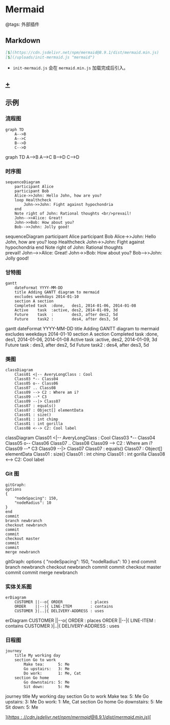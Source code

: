 # Mermaid

@tags: 外部插件

## Markdown

```markdown
[$](https://cdn.jsdelivr.net/npm/mermaid@8.9.1/dist/mermaid.min.js)
[$](/uploads/init-mermaid.js "mermaid")
```

- `init-mermaid.js` 会在 `mermaid.min.js` 加载完成后引入。

## [+](/zh/snippets/init-mermaid.js.md)

## 示例

### 流程图

```text
graph TD
    A-->B
    A-->C
    B-->D
    C-->D
```

<div class="mermaid">
graph TD
    A-->B
    A-->C
    B-->D
    C-->D
</div>

### 时序图

```text
sequenceDiagram
    participant Alice
    participant Bob
    Alice->>John: Hello John, how are you?
    loop Healthcheck
        John->>John: Fight against hypochondria
    end
    Note right of John: Rational thoughts <br/>prevail!
    John-->>Alice: Great!
    John->>Bob: How about you?
    Bob-->>John: Jolly good!
```

<div class="mermaid">
sequenceDiagram
    participant Alice
    participant Bob
    Alice->>John: Hello John, how are you?
    loop Healthcheck
        John->>John: Fight against hypochondria
    end
    Note right of John: Rational thoughts <br/>prevail!
    John-->>Alice: Great!
    John->>Bob: How about you?
    Bob-->>John: Jolly good!
</div>

### 甘特图

```text
gantt
    dateFormat YYYY-MM-DD
    title Adding GANTT diagram to mermaid
    excludes weekdays 2014-01-10
    section A section
    Completed task  :done,   des1, 2014-01-06, 2014-01-08
    Active    task  :active, des2, 2014-01-09, 3d
    Future    task  :        des3, after des2, 5d
    Future    task2 :        des4, after des3, 5d
```

<div class="mermaid">
gantt
    dateFormat YYYY-MM-DD
    title Adding GANTT diagram to mermaid
    excludes weekdays 2014-01-10
    section A section
    Completed task  :done,   des1, 2014-01-06, 2014-01-08
    Active    task  :active, des2, 2014-01-09, 3d
    Future    task  :        des3, after des2, 5d
    Future    task2 :        des4, after des3, 5d
</div>

### 类图

```text
classDiagram
    Class01 <|-- AveryLongClass : Cool
    Class03 *-- Class04
    Class05 o-- Class06
    Class07 .. Class08
    Class09 --> C2 : Where am i?
    Class09 --* C3
    Class09 --|> Class07
    Class07 : equals()
    Class07 : Object[] elementData
    Class01 : size()
    Class01 : int chimp
    Class01 : int gorilla
    Class08 <--> C2: Cool label
```

<div class="mermaid">
classDiagram
    Class01 <|-- AveryLongClass : Cool
    Class03 *-- Class04
    Class05 o-- Class06
    Class07 .. Class08
    Class09 --> C2 : Where am i?
    Class09 --* C3
    Class09 --|> Class07
    Class07 : equals()
    Class07 : Object[] elementData
    Class01 : size()
    Class01 : int chimp
    Class01 : int gorilla
    Class08 <--> C2: Cool label
</div>

### Git 图

```text
gitGraph:
options
{
    "nodeSpacing": 150,
    "nodeRadius": 10
}
end
commit
branch newbranch
checkout newbranch
commit
commit
checkout master
commit
commit
merge newbranch
```

<div class="mermaid">
gitGraph:
options
{
    "nodeSpacing": 150,
    "nodeRadius": 10
}
end
commit
branch newbranch
checkout newbranch
commit
commit
checkout master
commit
commit
merge newbranch
</div>

### 实体关系图

```text
erDiagram
    CUSTOMER ||--o{ ORDER            : places
    ORDER    ||--|{ LINE-ITEM        : contains
    CUSTOMER }|..|{ DELIVERY-ADDRESS : uses
```

<div class="mermaid">
erDiagram
    CUSTOMER ||--o{ ORDER            : places
    ORDER    ||--|{ LINE-ITEM        : contains
    CUSTOMER }|..|{ DELIVERY-ADDRESS : uses
</div>

### 日程图

```text
journey
    title My working day
    section Go to work
        Make tea:      5: Me
        Go upstairs:   3: Me
        Do work:       1: Me, Cat
    section Go home
        Go downstairs: 5: Me
        Sit down:      5: Me
```

<div class="mermaid">
journey
    title My working day
    section Go to work
        Make tea:      5: Me
        Go upstairs:   3: Me
        Do work:       1: Me, Cat
    section Go home
        Go downstairs: 5: Me
        Sit down:      5: Me
</div>

[$](https://cdn.jsdelivr.net/npm/mermaid@8.9.1/dist/mermaid.min.js)
[$](/uploads/dist/scripts/init-mermaid.js "mermaid")
